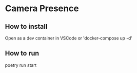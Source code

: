 # Camera Presence

## How to install
Open as a dev container in VSCode or 'docker-compose up -d'

## How to run
poetry run start

